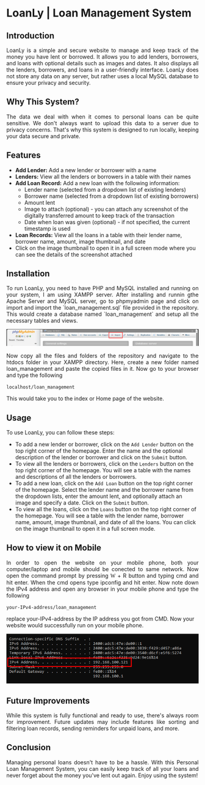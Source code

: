 # LoanLy | Loan Management System

## Introduction

<p style="text-align: justify">LoanLy is a simple and secure website to manage and keep track of the money you have lent or borrowed. It allows you to add lenders, borrowers, and loans with optional details such as images and dates. It also displays all the lenders, borrowers, and loans in a user-friendly interface. LoanLy does not store any data on any server, but rather uses a local MySQL database to ensure your privacy and security.</p>

## Why This System?

<p style="text-align: justify">The data we deal with when it comes to personal loans can be quite sensitive. We don't always want to upload this data to a server due to privacy concerns. That's why this system is designed to run locally, keeping your data secure and private.</p>

## Features
- **Add Lender:** Add a new lender or borrower with a name
- **Lenders:** View all the lenders or borrowers in a table with their names
- **Add Loan Record:** Add a new loan with the following information:
  - Lender name (selected from a dropdown list of existing lenders)
  - Borrower name (selected from a dropdown list of existing borrowers)
  - Amount lent
  - Image to attach (optional) - you can attach any screenshot of the digitally transferred amount to keep track of the transaction
  - Date when loan was given (optional) - if not specified, the current timestamp is used
- **Loan Records:** View all the loans in a table with their lender name, borrower name, amount, image thumbnail, and date
- Click on the image thumbnail to open it in a full screen mode where you can see the details of the screenshot attached

## Installation
<p style='text-align:justify'>To run LoanLy, you need to have PHP and MySQL installed and running on your system, I am using XAMPP server. After installing and runnin gthe Apache Server and MySQL server, go to phpmyadmin page and click on import and import the `loan_management.sql` file provided in the repository. This would create a database named `loan_management` and setup all the necessary tables and views.</p>

![Alt text](image.png)

<p style="text-align: justify">Now copy all the files and folders of the repository and  navigate to the htdocs folder in your XAMPP directory. Here, create a new folder named loan_management and paste the copied files in it. Now go to your browser and type the following

```
localhost/loan_management
```
</p>

This would take you to the index or Home page of the website.

## Usage
To use LoanLy, you can follow these steps:
- To add a new lender or borrower, click on the `Add Lender` button on the top right corner of the homepage. Enter the name and the optional description of the lender or borrower and click on the `Submit` button.
- To view all the lenders or borrowers, click on the `Lenders` button on the top right corner of the homepage. You will see a table with the names and descriptions of all the lenders or borrowers.
- To add a new loan, click on the `Add Loan` button on the top right corner of the homepage. Select the lender name and the borrower name from the dropdown lists, enter the amount lent, and optionally attach an image and specify a date. Click on the `Submit` button.
- To view all the loans, click on the `Loans` button on the top right corner of the homepage. You will see a table with the lender name, borrower name, amount, image thumbnail, and date of all the loans. You can click on the image thumbnail to open it in a full screen mode.

## How to view it on Mobile

<p style='text-align:justify'>In order to open the website on your mobile phone, both your computer/laptop and mobile should be conected to same network. Now open the command prompt by pressing <font face=Marlett>&#x57;</font> + R button and typing cmd and hit enter. When the cmd opens type ipconfig and hit enter. Now note down the IPv4 address and open any browser in your mobile phone and type the following</p>

```
your-IPv4-address/loan_management
```
replace your-IPv4-address by the IP address you got from CMD. Now your website would successfully run on your mobile phone.

![Alt text](image-1.png)

## Future Improvements

<p style="text-align: justify">While this system is fully functional and ready to use, there's always room for improvement. Future updates may include features like sorting and filtering loan records, sending reminders for unpaid loans, and more.</p>

## Conclusion

<p style="text-align: justify">Managing personal loans doesn't have to be a hassle. With this Personal Loan Management System, you can easily keep track of all your loans and never forget about the money you've lent out again. Enjoy using the system!</p>
